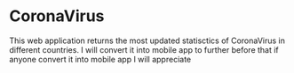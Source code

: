 # CoronaVirus
This web application returns the most updated statisctics of CoronaVirus in different countries.
I will convert it into mobile app to further before that if anyone convert it into mobile app
I will appreciate 
